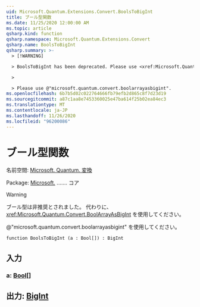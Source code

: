 ```yaml
---
uid: Microsoft.Quantum.Extensions.Convert.BoolsToBigInt
title: ブール型関数
ms.date: 11/25/2020 12:00:00 AM
ms.topic: article
qsharp.kind: function
qsharp.namespace: Microsoft.Quantum.Extensions.Convert
qsharp.name: BoolsToBigInt
qsharp.summary: >-
  > [!WARNING]

  > BoolsToBigInt has been deprecated. Please use <xref:Microsoft.Quantum.Convert.BoolArrayAsBigInt> instead.

  >

  > Please use @"microsoft.quantum.convert.boolarrayasbigint".
ms.openlocfilehash: 6b7b5d02c022764666fb79efb2d865c8f7d23d19
ms.sourcegitcommit: a87c1aa8e7453360025e47ba614f25b02ea84ec3
ms.translationtype: MT
ms.contentlocale: ja-JP
ms.lasthandoff: 11/26/2020
ms.locfileid: "96200086"
---
```

# <a name="boolstobigint-function"></a>ブール型関数

名前空間: [Microsoft. Quantum. 変換](xref:Microsoft.Quantum.Extensions.Convert)

Package: [Microsoft.](https://nuget.org/packages/Microsoft.Quantum.QSharp.Core) ....... コア


> [!WARNING]
> ブール型は非推奨とされました。 代わりに、<xref:Microsoft.Quantum.Convert.BoolArrayAsBigInt> を使用してください。
>
> @"microsoft.quantum.convert.boolarrayasbigint" を使用してください。



```qsharp
function BoolsToBigInt (a : Bool[]) : BigInt
```


## <a name="input"></a>入力

### <a name="a--bool"></a>a: [Bool](xref:microsoft.quantum.lang-ref.bool)[]





## <a name="output--bigint"></a>出力: [BigInt](xref:microsoft.quantum.lang-ref.bigint)

